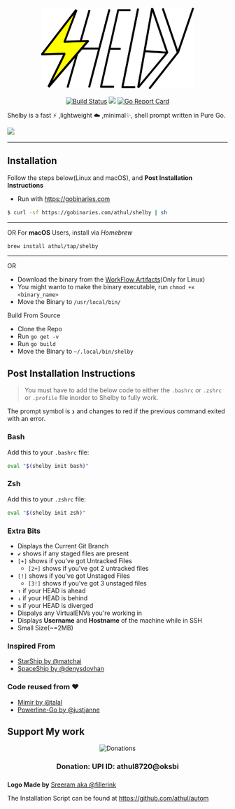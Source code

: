 <p align="center"><img src="/assets/shelby_logo.png" width="350px"/></p>

<div align="center">

[![Build Status](https://travis-ci.org/athul/shelby.svg?branch=master)](https://travis-ci.org/athul/shelby) ![](https://github.com/athul/shelby/workflows/Starboy/badge.svg) [![Go Report Card](https://goreportcard.com/badge/github.com/athul/shelby)](https://goreportcard.com/report/github.com/athul/shelby)

</div>

Shelby is a fast ⚡️ ,lightweight ☁️ ,minimal✨, shell prompt written in Pure Go. 

![](assets/shelby.gif)

-------
## Installation
Follow the steps below(Linux and macOS), and **Post Installation Instructions**
- Run with https://gobinaries.com

```sh
$ curl -sf https://gobinaries.com/athul/shelby | sh
```

---
OR
For **macOS** Users, install via _*Homebrew*_

```bash
brew install athul/tap/shelby
```

----
OR
- Download the binary from the [WorkFlow Artifacts](https://github.com/athul/shelby/actions?query=workflow%3A%22Go+Build%22)(Only for Linux)
- You might wanto to make the binary executable, run `chmod +x <binary_name>`
- Move the Binary to `/usr/local/bin/`

Build From Source

- Clone the Repo
- Run `go get -v`
- Run `go build`
- Move the Binary to `~/.local/bin/shelby`

## Post Installation Instructions

> You must have to add the below code to either the `.bashrc` or `.zshrc` or `.profile` file inorder to Shelby to fully work.

The prompt symbol is `❯` and changes to red if the previous
command exited with an error.

### Bash

Add this to your `.bashrc` file:

```bash
eval "$(shelby init bash)"
```

### Zsh

Add this to your `.zshrc` file:

```zsh
eval "$(shelby init zsh)"
```


### Extra Bits
- Displays the Current Git Branch
- `✔` shows if any staged files are present
- `[+]` shows if you've got Untracked Files
  - `[2+]` shows if you've got 2 untracked files
- `[!]` shows if you've got Unstaged Files
  - `[3!]` shows if you've got 3 unstaged files
- `↑` if your HEAD is ahead
- `↓` if your HEAD is behind
- `⇅` if your HEAD is diverged
- Dispalys any VirtualENVs you're working in
- Displays **Username** and **Hostname** of the machine while in SSH
- Small Size(~=2MB)


### Inspired From
- [StarShip by @matchai](https://starship.rs)
- [SpaceShip by @denysdovhan](https://github.com/denysdovhan/spaceship-prompt)

### **Code reused from** :heart:
- [Mímir by @talal](https://github.com/talal/mimir)
- [Powerline-Go by @justjanne](https://github.com/justjanne/powerline-go/)

## Support My work

<center><p ><img height='100' style='border:0px;height:36px;' src='https://imgix.bustle.com/uploads/image/2019/5/2/ffa82ad4-937e-412c-9bfd-33cb9252e88e-instagram-donate.jpg?w=1020&h=576&fit=crop&crop=faces&auto=format&q=70' border='0' alt='Donations' /></a>
</p>
<h3>Donation: UPI ID: <b>athul8720@oksbi</b></h3>
</center>


### 

**Logo Made by** [Sreeram aka @fillerink](https://github.com/fillerink)

The Installation Script can be found at https://github.com/athul/autom
